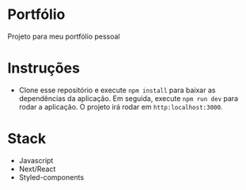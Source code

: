 # Portfólio
Projeto para meu portfólio pessoal

# Instruções
- Clone esse repositório e execute `npm install` para baixar as dependências da aplicação. Em seguida, execute `npm run dev` para rodar a aplicação. O projeto irá rodar em `http:localhost:3000`.

# Stack
- Javascript
- Next/React
- Styled-components